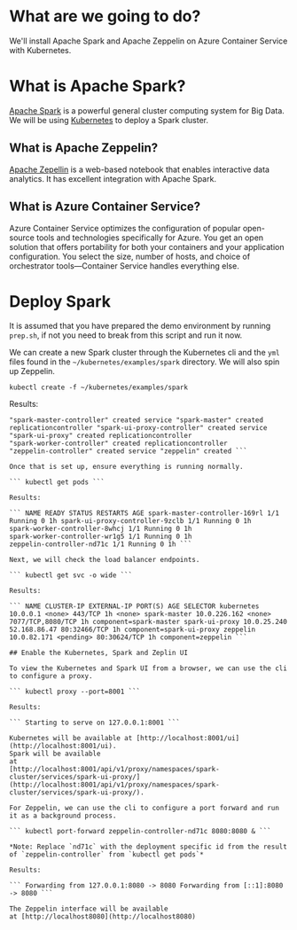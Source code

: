 # What are we going to do?

We'll install Apache Spark and Apache Zeppelin on Azure Container
Service with Kubernetes.

# What is Apache Spark?

[Apache Spark](https://spark.apache.org/) is a powerful general
cluster computing system for Big Data. We will be
using [Kubernetes](https://kubernetes.io/) to deploy a Spark cluster.

## What is Apache Zeppelin?
 
[Apache Zepellin](http://zeppelin.apache.org/) is a web-based notebook
that enables interactive data analytics. It has excellent integration
with Apache Spark.

## What is Azure Container Service?

Azure Container Service optimizes the configuration of popular
open-source tools and technologies specifically for Azure. You get an
open solution that offers portability for both your containers and
your application configuration. You select the size, number of hosts,
and choice of orchestrator tools—Container Service handles everything
else.

# Deploy Spark

It is assumed that you have prepared the demo environment by running
`prep.sh`, if not you need to break from this script and run it now.

We can create a new Spark cluster through the Kubernetes cli and the
`yml` files found in the `~/kubernetes/examples/spark` directory. We
will also spin up Zeppelin.

``` kubectl create -f ~/kubernetes/examples/spark ```

Results:

``` namespace "spark-cluster" created replicationcontroller
"spark-master-controller" created service "spark-master" created
replicationcontroller "spark-ui-proxy-controller" created service
"spark-ui-proxy" created replicationcontroller
"spark-worker-controller" created replicationcontroller
"zeppelin-controller" created service "zeppelin" created ```

Once that is set up, ensure everything is running normally.

``` kubectl get pods ```

Results:

``` NAME READY STATUS RESTARTS AGE spark-master-controller-169rl 1/1
Running 0 1h spark-ui-proxy-controller-9zclb 1/1 Running 0 1h
spark-worker-controller-8whcj 1/1 Running 0 1h
spark-worker-controller-wr1g5 1/1 Running 0 1h
zeppelin-controller-nd71c 1/1 Running 0 1h ```

Next, we will check the load balancer endpoints.

``` kubectl get svc -o wide ```

Results:

``` NAME CLUSTER-IP EXTERNAL-IP PORT(S) AGE SELECTOR kubernetes
10.0.0.1 <none> 443/TCP 1h <none> spark-master 10.0.226.162 <none>
7077/TCP,8080/TCP 1h component=spark-master spark-ui-proxy 10.0.25.240
52.168.86.47 80:32466/TCP 1h component=spark-ui-proxy zeppelin
10.0.82.171 <pending> 80:30624/TCP 1h component=zeppelin ```

## Enable the Kubernetes, Spark and Zeplin UI

To view the Kubernetes and Spark UI from a browser, we can use the cli
to configure a proxy.

``` kubectl proxy --port=8001 ```

Results:

``` Starting to serve on 127.0.0.1:8001 ```

Kubernetes will be available at [http://localhost:8001/ui](http://localhost:8001/ui).  
Spark will be available
at
[http://localhost:8001/api/v1/proxy/namespaces/spark-cluster/services/spark-ui-proxy/](http://localhost:8001/api/v1/proxy/namespaces/spark-cluster/services/spark-ui-proxy/).

For Zeppelin, we can use the cli to configure a port forward and run
it as a background process.

``` kubectl port-forward zeppelin-controller-nd71c 8080:8080 & ```

*Note: Replace `nd71c` with the deployment specific id from the result
of `zeppelin-controller` from `kubectl get pods`*

Results:

``` Forwarding from 127.0.0.1:8080 -> 8080 Forwarding from [::1]:8080
-> 8080 ```

The Zeppelin interface will be available
at [http://localhost8080](http://localhost8080)
